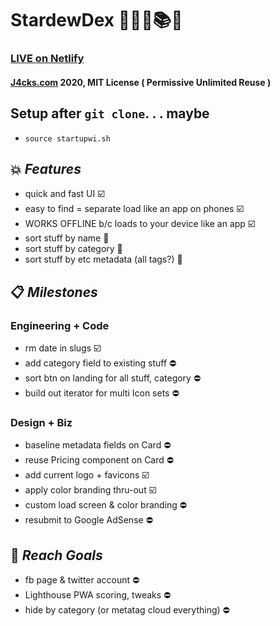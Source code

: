 # StardewDex 💫🍓🐮📚📱

### [LIVE on Netlify](https://stardew.netlify.com/)

#### [J4cks.com](https://J4cks.com) 2020, MIT License ( Permissive Unlimited Reuse )

## Setup after `git clone`. . . maybe
- `source startupwi.sh`

## 💥 _Features_
- quick and fast UI ☑️
- easy to find = separate load like an app on phones ☑️
- WORKS OFFLINE b/c loads to your device like an app ☑️
- sort stuff by name 🚧
- sort stuff by category 🚧
- sort stuff by etc metadata (all tags?) 🚧

## 📋 _Milestones_

### Engineering + Code
- rm date in slugs ☑️
- add category field to existing stuff ⛔️
- sort btn on landing for all stuff, category ⛔️
- build out iterator for multi Icon sets ⛔️

### Design + Biz
- baseline metadata fields on Card ⛔️
- reuse Pricing component on Card ⛔️
- add current logo + favicons ☑️
- apply color branding thru-out ☑️
- custom load screen & color branding ⛔️
- resubmit to Google AdSense ⛔️

## 🏁 _Reach Goals_
- fb page & twitter account ⛔️
- Lighthouse PWA scoring, tweaks ⛔️
- hide by category (or metatag cloud everything) ⛔️
